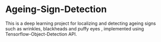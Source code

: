 # Ageing-Sign-Detection
This is a deep learning project for localizing and detecting ageing signs such as wrinkles, blackheads and puffy eyes , implemented using Tensorflow-Object-Detection API.
